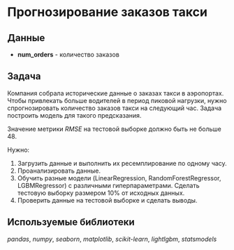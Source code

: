 # Прогнозирование заказов такси


## Данные
- **num_orders** - количество заказов

## Задача 
Компания собрала исторические данные о заказах такси в аэропортах. Чтобы привлекать больше водителей в период пиковой нагрузки, нужно спрогнозировать количество заказов такси на следующий час. Задача построить модель для такого предсказания.

Значение метрики *RMSE* на тестовой выборке должно быть не больше 48.

Нужно:

1. Загрузить данные и выполнить их ресемплирование по одному часу.
2. Проанализировать данные.
3. Обучить разные модели (LinearRegression, RandomForestRegressor, LGBMRegressor) с различными гиперпараметрами. Сделать тестовую выборку размером 10% от исходных данных.
4. Проверить данные на тестовой выборке и сделать выводы.

## Используемые библиотеки
*pandas*, *numpy*, *seaborn*, *matplotlib*, *scikit-learn*, *lightlgbm*, *statsmodels*
